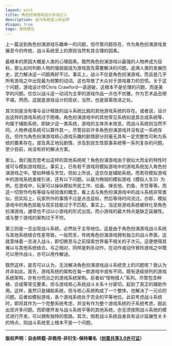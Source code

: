 ```yaml
---
layout: post
title: 角色扮演游戏设计杂谈之②
description: 战斗系统至上的必然
disqus: true
tags: 游戏理论
---
```

上一篇谈到角色扮演游戏乐趣单一的问题，但尽管问题存在，作为角色扮演游戏发展至今的传统，战斗系统至上的原则当然有其合理的因素。

最根本的原因大概是人类的心理因素。既然角色扮演游戏以最强的人物养成为目标，那么如何判断人物的强弱就成为游戏首先需要解决的问题。追溯人类的发展历史，武力解决这一问题再好不过。事实上，战斗不仅是角色扮演游戏，而且是几乎所有游戏之中出现最为频繁的动词。这也导致了大众对于游戏暴力的恐慌。关于这个问题，游戏设计师Chris Crawford一语道破，这根本不是伦理的问题，而是美学的问题。仅仅以战斗这一动词为主宰的游戏作品一点也不优雅，作为艺术品丑陋不堪。然而，这就是游戏设计的现状，当然，也是亟需改进之处。

其次则是没有堪与设计精致的战斗系统比肩的其他游戏系统的存在。或者说，设计出这样的游戏系统过于困难。角色扮演游戏中的其他常见系统如道具合成系统等，均属于辅助系统，即缺少这一类系统，游戏的主体并未改变。而战斗系统则当然不同。人物养成系统可以算作其一，尽管目前许多角色扮演游戏并没有这一系统存在。但作为角色扮演游戏核心游戏乐趣的剧情部分则毫无具有一定完整性可称为系统的要素存在。提及真正地玩剧情，涉及到自生性叙事系统等一系列复杂的问题。至少目前，尚没有好的解决方案。

那么，我们能否思考出这样的其他系统呢？角色扮演游戏由于貌似大而全的特性时或可与模拟游戏相比。事实上，已有若干游戏将模拟游戏中的游戏系统加入角色扮演游戏之中。譬如种植与烹饪。但如上所说，这仅仅是辅助系统。而若将模拟游戏中的游戏系统直接引进，还有以下问题。以最为畅销的模拟游戏《模拟人生3》为例，在游戏中，玩家可以操纵模拟市民工作、绘画、弹吉他、钓鱼、烹饪等等，而这一切劳作均有等级与经验值的概念，看上去与角色扮演游戏中的战斗系统非常类似，但实际上，玩家所作的事情不过是点击鼠标，然后等待时间流过。亦即，模拟游戏中的角色技能与现实技能过于不匹配。事实上，当这些游戏系统被转化至角色扮演游戏，通常也不过以小游戏的形式出现。而小游戏的最大特点是缺乏延展性。或与整个游戏的架构过于不符。

第三则是一旦出现战斗系统，必然处于主导地位。这是由于角色扮演游戏战斗系统与其他系统结合性差导致。一般而言，传统角色扮演游戏拥有独立的战斗界面，这就意味着一旦进入战斗，即切换至与之前探索世界毫不相关的子次元。这便使得其难以与其他系统结合。与之相对，同样是刺杀动作，在动作或动作冒险游戏之中既可以用作战斗，亦可以用作解谜。


既然这样，是否可以认为，无法解决角色扮演游戏战斗系统至上的问题呢？我认为并非如此。首先，游戏系统的架构在每一款游戏中或有不同。既有逐级排列的游戏系统架构，亦有分而治之的游戏系统架构。前者如“怪物猎人”系列。尽管包含种植、合成等常见要素，但与游戏核心系统战斗关系十分密切，起到了真正的辅助作用。这样，虽然只是辅助系统，但与核心系统构成了一个整体，也解决了一元论的问题。后者如模拟游戏，各个游戏系统处于完全的平等地位。此前考虑战斗系统时，即将其作为一个完整系统考虑，并没有作为整个游戏系统的子系统考虑，因此出现许多问题。而即便开发与战斗系统平等的其他系统，亦无须按照战斗系统的模式进行开发，可以拥有独特的思路。其次，倘若战斗系统自身具有设计延展性关卡的特点，则战斗系统至上根本不是一个问题。

---
**版权声明：自由转载-非商用-非衍生-保持署名（[创意共享3.0许可证](https://creativecommons.org/licenses/by-nc-nd/3.0/deed.zh)）**